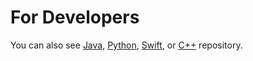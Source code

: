 For Developers
============
You can also see [Java](https://github.com/olcaytaner/NGram), [Python](https://github.com/olcaytaner/NGram-Py), [Swift](https://github.com/olcaytaner/NGram-Swift), or [C++](https://github.com/olcaytaner/NGram-CPP) repository.
